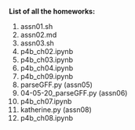 **List of all the homeworks:**

1. assn01.sh
2. assn02.md
3. assn03.sh
4. p4b_ch02.ipynb
5. p4b_ch03.ipynb
6. p4b_ch04.ipynb
7. p4b_ch09.ipynb
8. parseGFF.py (assn05)
9. 04-05-20_parseGFF.py (assn06)
10. p4b_ch07.ipynb
11. katherine.py (assn08)
12. p4b_ch08.ipynb
